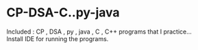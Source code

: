 # CP-DSA-C..py-java
Included : CP , DSA , py , java , C , C++ programs that I practice...
<br>
Install IDE for running the programs.
